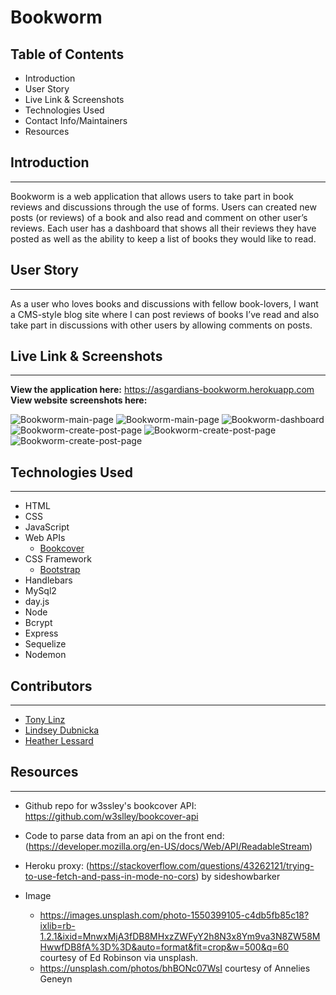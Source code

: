 # Bookworm

## Table of Contents
* Introduction
* User Story
* Live Link & Screenshots
* Technologies Used
* Contact Info/Maintainers
* Resources


## Introduction
---------------
Bookworm is a web application that allows users to take part in book reviews and discussions through the use of forms. 
Users can created new posts (or reviews) of a book and also read and comment on other user’s reviews. 
Each user has a dashboard that shows all their reviews they have posted as well as the ability to keep a list of books they would like to read.


## User Story
-------------
As a user who loves books and discussions with fellow book-lovers, I want a CMS-style blog site where I can post reviews of books I’ve read and also take part in discussions with other users by allowing comments on posts.


## Live Link & Screenshots
--------------------------
**View the application here:** <https://asgardians-bookworm.herokuapp.com> <br/>
**View website screenshots here:**

![Bookworm-main-page](/public/images/home1.png "Main Page")
![Bookworm-main-page](/public/images/home2.png "Main Page")
![Bookworm-dashboard](/public/images/sign-in.png "Sign-in Page")
![Bookworm-create-post-page](/public/images/create-post1.png "Create Post Page")
![Bookworm-create-post-page](/public/images/create-post2.png "Create Post Page")
![Bookworm-create-post-page](/public/images/single-post.png "Single Post Page")


## Technologies Used
--------------------
* HTML
* CSS
* JavaScript
* Web APIs
    * [Bookcover](https://github.com/w3slley/bookcover-api "Bookcover API")
* CSS Framework
    * [Bootstrap](https://getbootstrap.com/docs/5.1/)
* Handlebars
* MySql2
* day.js
* Node
* Bcrypt
* Express
* Sequelize
* Nodemon


## Contributors
---------------
* [Tony Linz](https://github.com/alinz07)
* [Lindsey Dubnicka](https://github.com/lindseymiller2567)
* [Heather Lessard](https://github.com/Hmlessard/)


## Resources
---------------
* Github repo for w3ssley's bookcover API: https://github.com/w3slley/bookcover-api

* Code to parse data from an api on the front end: (https://developer.mozilla.org/en-US/docs/Web/API/ReadableStream)

* Heroku proxy: (https://stackoverflow.com/questions/43262121/trying-to-use-fetch-and-pass-in-mode-no-cors) by sideshowbarker

* Image
    * https://images.unsplash.com/photo-1550399105-c4db5fb85c18?ixlib=rb-1.2.1&ixid=MnwxMjA3fDB8MHxzZWFyY2h8N3x8Ym9va3N8ZW58MHwwfDB8fA%3D%3D&auto=format&fit=crop&w=500&q=60 courtesy of Ed Robinson via unsplash.
    * https://unsplash.com/photos/bhBONc07WsI courtesy of Annelies Geneyn